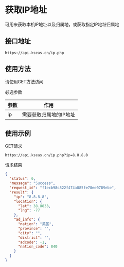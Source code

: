 # 获取IP地址

可用来获取本机IP地址以及归属地，或获取指定IP地址归属地

## 接口地址

```
https://api.kseas.cn/ip.php
```

## 使用方法

请使用GET方法访问

必选参数

| 参数 | 作用                   |
| ---- | ---------------------- |
| ip   | 需要获取归属地的IP地址 |

## 使用示例

GET请求

```
https://api.kseas.cn/ip.php?ip=8.8.8.8
```

请求结果

```json
{
  "status": 0,
  "message": "Success",
  "request_id": "f1ecb98c822f474a885fe78ee0789ebe",
  "result": {
    "ip": "8.8.8.8",
    "location": {
      "lat": 38.8833,
      "lng": -77
    },
    "ad_info": {
      "nation": "美国",
      "province": "",
      "city": "",
      "district": "",
      "adcode": -1,
      "nation_code": 840
    }
  }
}
```

